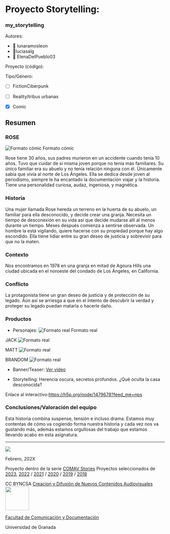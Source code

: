 
# Proyecto Storytelling: 
### my_storytelling


Autores:  
<!---
Incluir lista de personas del grupo 
Se puede añadir enlace a página personal de github o lo que se quiera...(optativo)
-->

- :woman: lunaramosleon
- :woman:luciasalg
- :woman: ElenaDelPueblo03

Proyecto (código): 

Tipo/Género:  
- [ ] FictionCiberpunk  
- [ ] Reality/tribus urbanas  
- [x] Comic



## Resumen


### ROSE

![Formato cómic](https://github.com/luciasalg/my_storytelling/blob/main/1dbac7375523da5b9705e37fb2e4cba3.jpg)  Formato cómic 

Rose tiene 30 años, sus padres murieron en un accidente cuando tenía 10 años. Tuvo que cuidar de si misma joven porque no tenía más familiares. Su único familiar era su abuelo y no tenía relación ninguna con él. Únicamente sabía que vivía al norte de Los Ángeles. Ella se dedica desde joven al periodismo, siempre le ha encantado la documentación viajar y la historia. Tiene una personalidad curiosa, audaz, ingeniosa, y magnética. 
 

### Historia
Una mujer llamada Rose hereda un terreno en la huerta de su abuelo, un familiar para ella desconocido, y decide crear una granja. Necesita un tiempo de desconexión en su vida así que decide mudarse allí al menos durante un tiempo. Meses después comienza a sentirse observada. Un hombre la está vigilando, quiere hacerse con su propiedad porque hay algo escondido. Ella tiene lidiar entre su gran deseo de justicia y sobrevivir para que no la maten. 

### Contexto
Nos encontramos en 1978 en una granja en mitad de Agoura Hills una ciudad ubicada en el noroeste del condado de Los Ángeles, en California. 

### Conflicto 
La protagonista tiene un gran deseo de justicia y de protección de su legado. Aún así se arriesga a que en el intento de descubrir la verdad y proteger su legado puedan matarla o hacerle daño.


### Productos

- Personajes:  ![Formato real](newyorkmnetwork.jpeg) Formato real

JACK ![Formato real](istockphoto-857966254-1024x1024.jpg) 

MATT ![Formato real](image.png) 

BRANDOM  ![Formato real](depositphotos_417780588-stock-illustration-colored-vector-illustration-pop-art.jpg) 


- Banner/Teaser: [Ver video](https://youtu.be/L1FY5TMMoas)



- Storytelling: Herencia oscura, secretos profundos. ¿Qué oculta la casa desconocida?

Enlace al interactivo:https://h5p.org/node/1479678?feed_me=nps




### Conclusiones/Valoración del equipo
Esta historia combina suspense, tensión e incluso drama. Estamos muy contentas de cómo va cogiendo forma nuestra historia y cada vez nos va gustando más, además estamos orgullosas del trabajo que estamos llevando acabo en esta asignatura. 

------
![](https://upload.wikimedia.org/wikipedia/commons/thumb/6/62/CC-BY-SA-Andere_Wikis_%28v%29.svg/200px-CC-BY-SA-Andere_Wikis_%28v%29.svg.png)




<!---
Lista completa de emojis de markDown - https://gist.github.com/rxaviers/7360908) 
-->



Febrero, 202X

Proyecto dentro de la serie [COMAV Stories](https://github.com/mgea/storytelling/blob/master/What_is_a_digital_storytelling.md) 
Proyectos seleccionados de [2023](https://github.com/mgea/storytelling/tree/master/2023), [2022](https://github.com/mgea/storytelling/blob/master/2022/readme.md) / [2021](https://github.com/mgea/storytelling/blob/master/2021/readme.md) / [2020](https://github.com/mgea/storytelling/blob/master/2020/readme.md)  / 
[2019](https://github.com/mgea/storytelling/blob/master/2019/readme.md) / [2018](https://github.com/mgea/storytelling/blob/master/2018/readme.md) 

CC BYNCSA  [Creacion y Difusión de Nuevos Contenidos Audiovisuales](http://utopolis.ugr.es/medialab)
<img src="https://mirrors.creativecommons.org/presskit/buttons/88x31/png/by-nc-sa.png"  width="75" > 

[Facultad de Comunicación y Documentación](http://fcd.ugr.es)

Universidad de Granada
